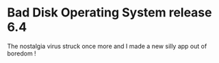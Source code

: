 # Bad Disk Operating System release 6.4

The nostalgia virus struck once more and I made a new silly app out of boredom !